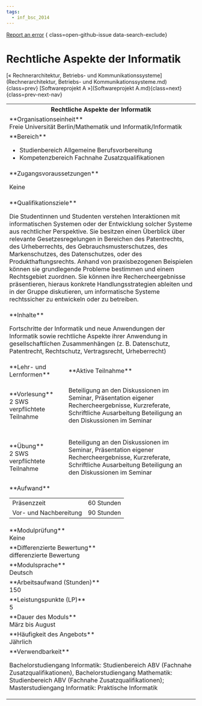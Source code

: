```yaml
---
tags:
  - inf_bsc_2014
---
```

[Report an error](https://github.com/SGSSGene/FUB-SUP/issues/new?title=Error%20in%20%22Rechtliche%20Aspekte%20der%20Informatik%22&body=There%20seems%20to%20be%20an%20error%20in%20module%20%22Rechtliche%20Aspekte%20der%20Informatik%22%2E%0A%0A%3CDescribe%20here%20a%20slightly%20more%20detailed%20description%20of%20what%20is%20wrong%3E&labels=bug)
{ class=open-github-issue data-search-exclude}

# Rechtliche Aspekte der Informatik

[« Rechnerarchitektur, Betriebs- und Kommunikationssysteme](Rechnerarchitektur, Betriebs- und Kommunikationssysteme.md){class=prev}
[Softwareprojekt A »](Softwareprojekt A.md){class=next}
{class=prev-next-nav}

<table markdown id="moduledesc">
<tr markdown class="moduledesc_head"><th colspan="2">Rechtliche Aspekte der Informatik </th></tr>
<tr markdown><td colspan="2">**Organisationseinheit**   <br>Freie Universität Berlin/Mathematik und Informatik/Informatik</td></tr>

<tr markdown><td colspan="2">**Bereich**<br>


- Studienbereich Allgemeine Berufsvorbereitung
- Kompetenzbereich Fachnahe Zusatzqualifikationen

</td></tr>

<tr markdown><td colspan="2">**Zugangsvoraussetzungen** <br>

Keine


</td></tr>
<tr markdown><td colspan="2">**Qualifikationsziele**    <br>

Die Studentinnen und Studenten verstehen Interaktionen mit informatischen
Systemen oder der Entwicklung solcher Systeme aus rechtlicher Perspektive.
Sie besitzen einen Überblick über relevante Gesetzesregelungen in Bereichen
des Patentrechts, des Urheberrechts, des Gebrauchsmusterschutzes, des
Markenschutzes, des Datenschutzes, oder des Produkthaftungsrechts. Anhand
von praxisbezogenen Beispielen können sie grundlegende Probleme bestimmen
und einem Rechtsgebiet zuordnen. Sie können ihre Rechercheergebnisse
präsentieren, hieraus konkrete Handlungsstrategien ableiten und in der
Gruppe diskutieren, um informatische Systeme rechtssicher zu entwickeln oder
zu betreiben.


</td></tr>
<tr markdown><td colspan="2">**Inhalte**                <br>

Fortschritte der Informatik und neue Anwendungen der Informatik sowie
rechtliche Aspekte ihrer Anwendung in gesellschaftlichen Zusammenhängen (z.
B. Datenschutz, Patentrecht, Rechtschutz, Vertragsrecht, Urheberrecht)


</td></tr>

<tr markdown><td>**Lehr- und Lernformen**</td><td>**Aktive Teilnahme**</td></tr>
<tr markdown><td> **Vorlesung** <br>2 SWS <br> verpflichtete Teilnahme</td><td>

Beteiligung an den Diskussionen im Seminar, Präsentation eigener
Rechercheergebnisse, Kurzreferate, Schriftliche Ausarbeitung
Beteiligung an den Diskussionen im Seminar
</td></tr>
<tr markdown><td> **Übung** <br>2 SWS <br> verpflichtete Teilnahme</td><td>

Beteiligung an den Diskussionen im Seminar, Präsentation eigener
Rechercheergebnisse, Kurzreferate, Schriftliche Ausarbeitung
Beteiligung an den Diskussionen im Seminar
</td></tr>
<tr markdown><td colspan="2">**Aufwand**                <br>
<table class="aufwand_table">
<tr><td>Präsenzzeit</td><td>60 Stunden</td></tr>
<tr><td>Vor- und Nachbereitung</td><td>90 Stunden</td></tr>
</table>

</td></tr>
<tr markdown><td colspan="2">**Modulprüfung**             <br>Keine


</td></tr>
<tr markdown><td colspan="2">**Differenzierte Bewertung** <br>differenzierte Bewertung

</td></tr>
<tr markdown><td colspan="2">**Modulsprache**             <br>Deutsch</td></tr>
<tr markdown><td colspan="2">**Arbeitsaufwand (Stunden)** <br>150</td></tr>
<tr markdown><td colspan="2">**Leistungspunkte (LP)**     <br>5</td></tr>
<tr markdown><td colspan="2">**Dauer des Moduls**         <br>März bis August</td></tr>
<tr markdown><td colspan="2">**Häufigkeit des Angebots**  <br>Jährlich</td></tr>
<tr markdown><td colspan="2">**Verwendbarkeit**           <br>

Bachelorstudiengang Informatik: Studienbereich ABV (Fachnahe
Zusatzqualifikationen), Bachelorstudiengang Mathematik: Studienbereich ABV
(Fachnahe Zusatzqualifikationen); Masterstudiengang Informatik: Praktische
Informatik


</td></tr>

</table>

